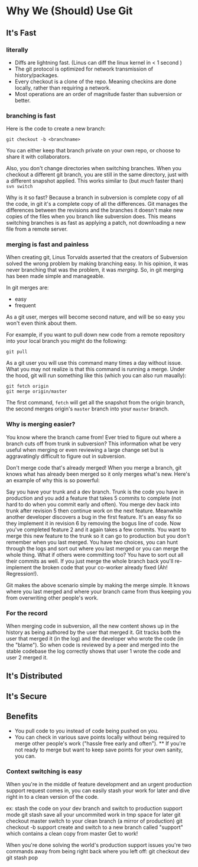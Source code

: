 Why We (Should) Use Git
=======================

It's Fast
---------
### literally ###
* Diffs are lightning fast. (Linus can diff the linux kernel in < 1 second )
* The git protocol is optimized for network transmission of history/packages.
* Every checkout is a clone of the repo.  Meaning checkins are done locally, rather than requiring a network.
* Most operations are an order of magnitude faster than subversion or better.

### branching is fast ###
Here is the code to create a new branch:

    git checkout -b <branchname>
  

You can either keep that branch private on your own repo, or choose to share it with collaborators.

Also, you don't change directories when switching branches. When you checkout a different git branch, you are still in the same directory, just with a different snapshot applied.  This works similar to (but _much_ faster than) `svn switch`

Why is it so fast? Because a branch in subversion is complete copy of all the code, in git it's a complete copy of all the differences.  Git manages the differences between the revisions and the branches it doesn't make new copies of the files when you branch like subversion does.  This means switching branches is as fast as applying a patch, not downloading a new file from a remote server.

### merging is fast and painless ###

When creating git, Linus Torvalds asserted that the creators of Subversion solved the wrong problem by making branching easy.  In his opinion, it was never branching that was the problem, it was _merging_.  So, in git merging has been made simple and manageable.

In git merges are:

* easy
* frequent

As a git user, merges will become second nature, and will be so easy you won't even think about them.

For example, if you want to pull down new code from a remote repository into your local branch you might do the following:

    git pull

As a git user you will use this command many times a day without issue.  What you may not realize is that this command is running a merge. Under the hood, git will run something like this (which you can also run maually):

    git fetch origin
    git merge origin/master

The first command, `fetch` will get all the snapshot from the origin branch, the second merges origin's `master` branch into your `master` branch.

### Why is merging easier? ###

You know where the branch came from!  Ever tried to figure out where a branch cuts off from trunk in subversion?  This information what be very useful when merging or even reviewing a large change set but is aggravatingly difficult to figure out in subversion.

Don't merge code that's already merged!  When you merge a branch, git knows what has already been merged so it only merges what's new.  Here's an example of why this is so powerful:

  Say you have your trunk and a dev branch.  Trunk is the code you have in production and you add a feature that takes 5 commits to complete (not hard to do when you commit early and often).  You merge dev back into trunk after revision 5 then continue work on the next feature.  Meanwhile another developer discovers a bug in the first feature.  It's an easy fix so they implement it in revision 6 by removing the bogus line of code.  Now you've completed feature 2 and it again takes a few commits.  You want to merge this new feature to the trunk so it can go to production but you don't remember when you last merged.  You have two choices, you can hunt through the logs and sort out where you last merged or you can merge the whole thing.  What if others were committing too?  You have to sort out all their commits as well.  If you just merge the whole branch back you'll re-implement the broken code that your co-worker already fixed (Ah! Regression!).

Git makes the above scenario simple by making the merge simple.  It knows where you last merged and where your branch came from thus keeping you from overwriting other people's work.

### For the record ###

When merging code in subversion, all the new content shows up in the history as being authored by the user that merged it.  Git tracks both the user that merged it (in the log) and the developer who wrote the code (in the "blame").  So when code is reviewed by a peer and merged into the stable codebase the log correctly shows that user 1 wrote the code and user 2 merged it.


It's Distributed
----------------


It's Secure
-----------


Benefits
--------

* You pull code to you instead of code being pushed on you.
* You can check in various save points locally without being required to merge other people's work ("hassle free early and often").
** If you're not ready to merge but want to keep save points for your own sanity, you can.

### Context switching is easy ###

When you're in the middle of feature development and an urgent production support request comes in, you can easily stash your work for later and dive right in to a clean version of the code.

  ex: stash the code on your dev branch and switch to production support mode
      git stash
        save all your uncommited work in tmp space for later
      git checkout master
        switch to your clean branch (a mirror of production)
      git checkout -b support
        create and switch to a new branch called "support" which contains a clean copy from master
      Get to work!
      
When you're done solving the world's production support issues you're two commands away from being right back where you left off:
      git checkout dev
      git stash pop
